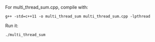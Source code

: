 For multi_thread_sum.cpp, compile with:


```
g++ -std=c++11 -o multi_thread_sum multi_thread_sum.cpp -lpthread
```
Run it:

```
./multi_thread_sum
```

